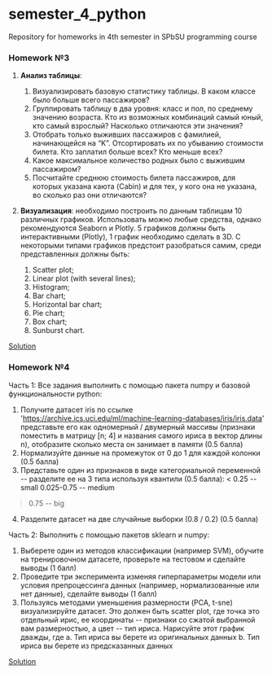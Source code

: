 # semester_4_python
Repository for homeworks in 4th semester in SPbSU programming course
### Homework №3
1. **Анализ таблицы**:
    1. Визуализировать базовую статистику таблицы. В каком классе было больше всего пассажиров?
    2. Группировать таблицу в два уровня: класс и пол, по среднему значению возраста. Кто из возможных комбинаций самый юный, кто самый взрослый? Насколько отличаются эти значения?
    3. Отобрать только выживших пассажиров с фамилией, начинающейся на “K”. Отсортировать их по убыванию стоимости билета. Кто заплатил больше всех? Кто меньше всех?
    4. Какое максимальное количество родных было с выжившим пассажиром?
    5. Посчитайте среднюю стоимость билета пассажиров, для которых указана каюта (Cabin) и для тех, у кого она не указана, во сколько раз они отличаются?

2. **Визуализация**: необходимо построить по данным таблицам 10 различных графиков. Использовать можно любые средства, однако рекомендуются Seaborn и Plotly. 5 графиков должны быть интерактивными (Plotly), 1 график необходимо сделать в 3D. С некоторыми типами графиков предстоит разобраться самим, среди представленных должны быть:
	1. Scatter plot;
	2. Linear plot (with several lines);
	3. Histogram;
	4. Bar chart;
	5. Horizontal bar chart;
	6. Pie chart;
	7. Box chart;
	8. Sunburst chart.

[Solution](https://datalore.jetbrains.com/notebook/bdX5QW6okvdo3Tfd03dgLN/hGKrxiFKeCwK5Nur2iOLh2/)
### Homework №4
Часть 1:
Все задания выполнить с помощью пакета numpy и базовой функциональности python:

1. Получите датасет iris по ссылке 'https://archive.ics.uci.edu/ml/machine-learning-databases/iris/iris.data' представьте его как одномерный / двумерный массивы (признаки поместить в матрицу [n; 4] и названия самого ириса в вектор длины n), отобразите сколько места он занимает в памяти (0.5 балла)
2. Нормализуйте данные на промежуток от 0 до 1 для каждой колонки  (0.5 балла)
3. Представьте один из признаков в виде категориальной переменной -- разделите ее на 3 типа используя квантили (0.5 балла):
< 0.25 -- small
0.025-0.75 -- medium
> 0.75 --  big    
4. Разделите датасет на две случайные выборки (0.8 / 0.2) (0.5 балла)

Часть 2:
Выполнить с помощью пакетов sklearn и numpy:
1. Выберете один из методов классификации (например SVM), обучите на тренировочном датасете, проверьте на тестовом и сделайте выводы (1 балл)
2. Проведите три эксперимента изменяя гиперпараметры модели или условия препроцессинга данных (например, нормализованные или нет данные), сделайте выводы (1 балл)
3. Пользуясь методами уменьшения размерности (PCA, t-sne) визуализируйте датасет. Это должен быть scatter plot, где точка это отдельный ирис, ее координаты -- признаки со сжатой выбранной вам размерностью, а цвет -- тип ириса. Нарисуйте этот график дважды, где 
    a. Тип ириса вы берете из оригинальных данных
    b. Тип ириса вы берете из предсказанных данных
	
[Solution](https://datalore.jetbrains.com/notebook/bdX5QW6okvdo3Tfd03dgLN/UrsktVi82WNpXKkhqZY8sQ/)
